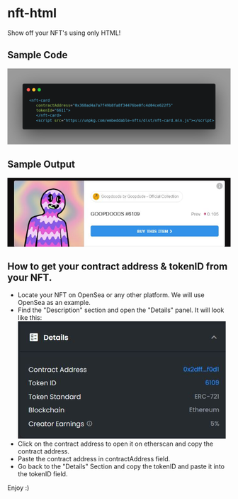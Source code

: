 # nft-html
Show off your NFT's using only HTML!

## Sample Code

![Code-preview](code-preview.png)

## Sample Output

![sample-output](sample-output.JPG)

## How to get your contract address & tokenID from your NFT.
- Locate your NFT on OpenSea or any other platform. We will use OpenSea as an example.
- Find the "Description" section and open the "Details" panel. It will look like this: ![details-section](details-section.JPG)
- Click on the contract address to open it on etherscan and copy the contract address.
- Paste the contract address in contractAddress field.
- Go back to the "Details" Section and copy the tokenID and paste it into the tokenID field.

Enjoy :)
